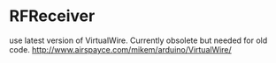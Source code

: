 # RFReceiver

use latest version of VirtualWire. Currently obsolete but needed for old code.
http://www.airspayce.com/mikem/arduino/VirtualWire/
